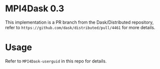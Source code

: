 # MPI4Dask 0.3

This implementation is a PR branch from the Dask/Distributed repository, refer to `https://github.com/dask/distributed/pull/4461` for more details.

# Usage

Refer to `MPI4Dask-userguid` in this repo for details.
